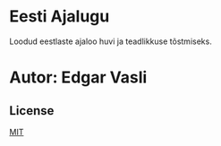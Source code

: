 # Eesti Ajalugu
Loodud eestlaste ajaloo huvi ja teadlikkuse tõstmiseks.

# Autor: Edgar Vasli

## License
[MIT](LICENSE)
